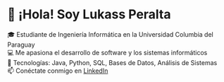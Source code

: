 # 👋 ¡Hola! Soy Lukass Peralta  
🎓 Estudiante de Ingeniería Informática en la Universidad Columbia del Paraguay  
💻 Me apasiona el desarrollo de software y los sistemas informáticos  
🚀 Tecnologías: Java, Python, SQL, Bases de Datos, Análisis de Sistemas  
📫 Conéctate conmigo en [LinkedIn](https://www.linkedin.com/in/lukass-peralta-ojeda-9a007735a/)  
